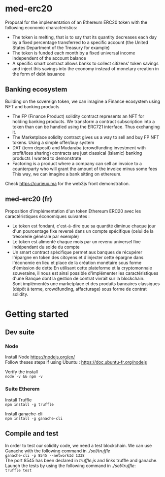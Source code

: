 # med-erc20
Proposal for the implementation of an Ethereum ERC20 token with the following economic characteristics:
* The token is melting, that is to say that its quantity decreases each day by a fixed percentage transferred to a specific account (the United States Department of the Treasury for example)
* The token is funded each month by a fixed universal income independent of the account balance
* A specific smart contract allows banks to collect citizens' token savings and inject this savings into the economy instead of monetary creation in the form of debt issuance

## Banking ecosystem
Building on the sovereign token, we can imagine a Finance ecosystem using NFT and banking products
* The FP (Finance Product) solidity contract represents an NFT for holding banking products. We transform a contract subscription into a token than can be handled using the ERC721 interface. Thus exchanging it.
* The Marketplace solidity contract gives us a way to sell and buy FP NFT tokens. Using a simple offer/buy system
* DAT (term deposit) and Mudaraba (crowdfunding investment with profit/loss sharing) contracts are just classical (islamic) banking products I wanted to demonstrate
* Factoring is a product where a company can sell an invoice to a counterparty who will grant the amount of the invoice minus some fees
This way, we can imagine a bank sitting on ethereum.

Check https://curieux.ma for the web3js front demonstration.

## med-erc20 (fr)
Proposition d'implémentation d'un token Ethereum ERC20 avec les caractéristiques économiques suivantes :
* Le token est fondant, c'est-à-dire que sa quantité diminue chaque jour d'un pourcentage fixe reversé dans un compte spécifique (celui de la trésorerie générale par exemple)
* Le token est alimenté chaque mois par un revenu universel fixe indépendant du solde du compte
* Un smart contract spécifique permet aux banques de récupérer l'épargne en token des citoyens et d'injecter cette épargne dans l'économie en lieu et place de la création monétaire sous forme d'émission de dette
En utilisant cette plateforme et la cryptomonnaie souveraine, il nous est ainsi possible d'implémenter les caractéristiques d'une Banque dont la gestion de contrat vivrait sur la blockchain.  
Sont implémentés une marketplace et des produits bancaires classiques (dépôt à terme, crowdfunding, affacturage) sous forme de contrat solidity.

# Getting started
## Dev suite
### Node
Install Node https://nodejs.org/en/  
Follow theses steps if using Ubuntu : https://doc.ubuntu-fr.org/nodejs

Verify the install  
`node -v && npm -v`
### Suite Etherem
Install Truffle  
`npm install -g truffle`

Install ganache-cli  
`npm install -g ganache-cli`

## Compile and test
In order to test our solidity code, we need a test blockchain. We can use Ganache with the following command in *./sol/truffle*  
`ganache-cli -p 8545 --networkId 1338`  
The port 8545 has been declared in _truffle.js_  and links truffle and ganache.  
Launch the tests by using the following command in *./sol/truffle*:  
`truffle test`
